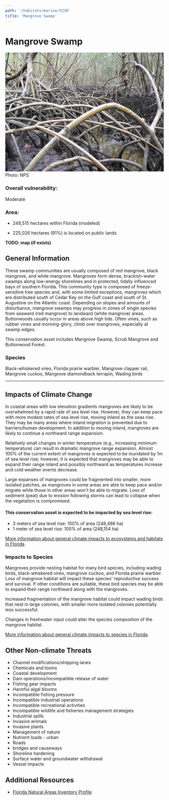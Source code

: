 ```yaml
---
path: '/habitats/marine/5250'
title: 'Mangrove Swamp'
---
```


# Mangrove Swamp

<div id="TopSection">

<div class="header-photo"><img src="5250.jpg" alt="Photo for Mangrove Swamp"/>
<figcaption>Photo: NPS</figcaption></div>

<div>

### Overall vulnerability:

<div class="vulnerability vulnerability-moderate">Moderate</div>

### Area:

-   248,515 hectares within Florida (modeled)

-   225,026 hectares (91%) is located on public lands



</div>
</div>

**TODO: map (if exists)**

## General Information

These swamp communities are usually composed of red mangrove, black mangrove, and white mangrove. Mangroves form dense, brackish-water swamps along low-energy shorelines and in protected, tidally influenced bays of southern Florida. This community type is composed of freeze-sensitive tree species and, with some limited exceptions, mangroves which are distributed south of Cedar Key on the Gulf coast and south of St. Augustine on the Atlantic coast. Depending on slopes and amounts of disturbance, mangrove swamps may progress in zones of single species from seaward (red mangrove) to landward (white mangrove) areas. Buttonwoods usually occur in areas above high tide. Often vines, such as rubber vines and morning-glory, climb over mangroves, especially at swamp edges.

This conservation asset includes Mangrove Swamp, Scrub Mangrove and Buttonwood Forest.



### Species

Black-whiskered vireo, Florida prairie warbler,  Mangrove clapper rail, Mangrove cuckoo, Mangrove diamondback terrapin, Wading birds

<hr />

## Impacts of Climate Change

In coastal areas with low elevation gradients mangroves are likely to be overwhelmed by a rapid rate of sea level rise.  However, they can keep pace with more modest rates of sea level rise, moving inland as the seas rise.  They may be many areas where inland migration is prevented due to barriers/human development.  In addition to moving inland, mangroves are likely to continue a northward range expansion.  

Relatively small changes in winter temperature (e.g., increasing minimum temperature) can result in dramatic mangrove range expansion.   Almost 100% of the current extent of mangroves is expected to be inundated by 1m of sea level rise; however, it is expected that mangroves may be able to expand their range inland and possibly northward as temperatures increase and cold weather events decrease. 

Large expanses of mangroves could be fragmented into smaller, more isolated patches, as mangroves in some areas are able to keep pace and/or migrate while those in other areas won't be able to migrate.  Loss of sediment (peat) due to erosion following storms can lead to collapse when the vegetation is compromised.


#### This conservation asset is expected to be impacted by sea level rise:

- 3 meters of sea level rise: 100% of area (248,486 ha)
- 1 meter of sea level rise: 100% of area (248,154 ha)
    

[More information about general climate impacts to ecosystems and habitats in Florida](/impacts/habitats).

### Impacts to Species

Mangroves provide nesting habitat for many bird species, including wading birds, black-whiskered vireo, mangrove cuckoo, and Florida prairie warbler.  Loss of mangrove habitat will impact these species' reproductive success and survival.   If other conditions are suitable, these bird species may be able to expand their range northward along with the mangroves.  

Increased fragmentation of the mangrove habitat could impact wading birds that nest in large colonies, with smaller more isolated colonies potentially less successful.  

Changes in freshwater input could alter the species composition of the mangrove habitat.

[More information about general climate impacts to species in Florida](/impacts/species).

## Other Non-climate Threats

-	Channel modifications/shipping lanes
-	Chemicals and toxins
-	Coastal development
-	Dam operations/incompatible release of water
-	Fishing gear impacts
-	Harmful algal blooms
-	Incompatible fishing pressure
-	Incompatible industrial operations
-	Incompatible recreational activities
-	Incompatible wildlife and fisheries management strategies
-	Industrial spills
-	Invasive animals
-	Invasive plants
-	Management of nature
-	Nutrient loads - urban
-	Roads
-	bridges and causeways
-	Shoreline hardening
-	Surface water and groundwater withdrawal
-	Vessel impacts


## Additional Resources

 - [Florida Natural Areas Inventory Profile](http://www.fnai.org/PDF/NC/Mangrove_Swamp_Final_2010.pdf)
